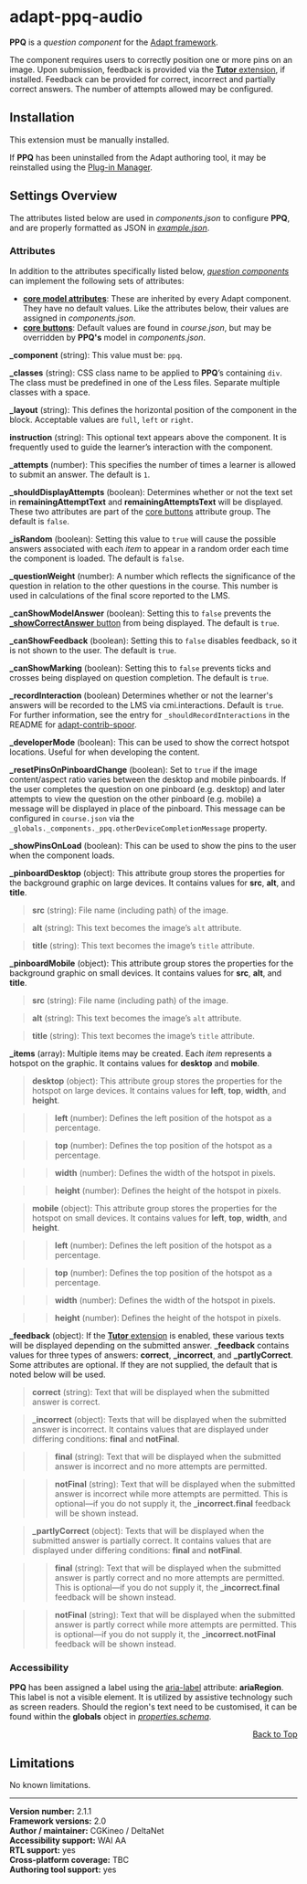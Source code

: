 # adapt-ppq-audio  

**PPQ** is a *question component* for the [Adapt framework](https://github.com/adaptlearning/adapt_framework).  

The component requires users to correctly position one or more pins on an image. Upon submission, feedback is provided via the [**Tutor** extension](https://github.com/adaptlearning/adapt-contrib-tutor), if installed. Feedback can be provided for correct, incorrect and partially correct answers. The number of attempts allowed may be configured.  

## Installation

This extension must be manually installed.  

If **PPQ** has been uninstalled from the Adapt authoring tool, it may be reinstalled using the [Plug-in Manager](https://github.com/adaptlearning/adapt_authoring/wiki/Plugin-Manager).  

## Settings Overview

The attributes listed below are used in *components.json* to configure **PPQ**, and are properly formatted as JSON in [*example.json*](https://github.com/deltanet/adapt-ppq/blob/master/example.json).

### Attributes

In addition to the attributes specifically listed below, [*question components*](https://github.com/adaptlearning/adapt_framework/wiki/Core-Plug-ins-in-the-Adapt-Learning-Framework#question-components) can implement the following sets of attributes:   
+ [**core model attributes**](https://github.com/adaptlearning/adapt_framework/wiki/Core-model-attributes): These are inherited by every Adapt component. They have no default values. Like the attributes below, their values are assigned in *components.json*.
+ [**core buttons**](https://github.com/adaptlearning/adapt_framework/wiki/Core-Buttons): Default values are found in *course.json*, but may be overridden by **PPQ's** model in *components.json*.

**_component** (string): This value must be: `ppq`.  

**_classes** (string): CSS class name to be applied to **PPQ**’s containing `div`. The class must be predefined in one of the Less files. Separate multiple classes with a space.  

**_layout** (string): This defines the horizontal position of the component in the block. Acceptable values are `full`, `left` or `right`.  

**instruction** (string): This optional text appears above the component. It is frequently used to guide the learner’s interaction with the component.  

**_attempts** (number): This specifies the number of times a learner is allowed to submit an answer. The default is `1`.   

**_shouldDisplayAttempts** (boolean): Determines whether or not the text set in **remainingAttemptText** and **remainingAttemptsText** will be displayed. These two attributes are part of the [core buttons](https://github.com/adaptlearning/adapt_framework/wiki/Core-Buttons) attribute group. The default is `false`.  

**_isRandom** (boolean): Setting this value to `true` will cause the possible answers associated with each *item* to appear in a random order each time the component is loaded. The default is `false`.   

**_questionWeight** (number): A number which reflects the significance of the question in relation to the other questions in the course. This number is used in calculations of the final score reported to the LMS.  

**_canShowModelAnswer** (boolean): Setting this to `false` prevents the [**_showCorrectAnswer** button](https://github.com/adaptlearning/adapt_framework/wiki/Core-Buttons) from being displayed. The default is `true`.

**_canShowFeedback** (boolean): Setting this to `false` disables feedback, so it is not shown to the user. The default is `true`.

**_canShowMarking** (boolean): Setting this to `false` prevents ticks and crosses being displayed on question completion. The default is `true`.

**_recordInteraction** (boolean) Determines whether or not the learner's answers will be recorded to the LMS via cmi.interactions. Default is `true`. For further information, see the entry for `_shouldRecordInteractions` in the README for [adapt-contrib-spoor](https://github.com/adaptlearning/adapt-contrib-spoor).

**_developerMode** (boolean): This can be used to show the correct hotspot locations. Useful for when developing the content.    

**_resetPinsOnPinboardChange** (boolean): Set to `true` if the image content/aspect ratio varies between the desktop and mobile pinboards. If the user completes the question on one pinboard (e.g. desktop) and later attempts to view the question on the other pinboard (e.g. mobile) a message will be displayed in place of the pinboard. This message can be configured in `course.json` via the `_globals._components._ppq.otherDeviceCompletionMessage` property.    

**_showPinsOnLoad** (boolean): This can be used to show the pins to the user when the component loads.    

**_pinboardDesktop** (object): This attribute group stores the properties for the background graphic on large devices. It contains values for **src**, **alt**, and **title**.  

>**src** (string): File name (including path) of the image.  

>**alt** (string): This text becomes the image’s `alt` attribute.  

>**title** (string): This text becomes the image’s `title` attribute.  

**_pinboardMobile** (object): This attribute group stores the properties for the background graphic on small devices. It contains values for **src**, **alt**, and **title**.  

>**src** (string): File name (including path) of the image.  

>**alt** (string): This text becomes the image’s `alt` attribute.  

>**title** (string): This text becomes the image’s `title` attribute.  

**_items** (array): Multiple items may be created. Each *item* represents a hotspot on the graphic. It contains values for **desktop** and **mobile**.  

>**desktop** (object): This attribute group stores the properties for the hotspot on large devices. It contains values for **left**, **top**, **width**, and **height**.  

>>**left** (number): Defines the left position of the hotspot as a percentage.  

>>**top** (number): Defines the top position of the hotspot as a percentage.  

>>**width** (number): Defines the width of the hotspot in pixels.  

>>**height** (number): Defines the height of the hotspot in pixels.  

>**mobile** (object): This attribute group stores the properties for the hotspot on small devices. It contains values for **left**, **top**, **width**, and **height**.  

>>**left** (number): Defines the left position of the hotspot as a percentage.  

>>**top** (number): Defines the top position of the hotspot as a percentage.  

>>**width** (number): Defines the width of the hotspot in pixels.  

>>**height** (number): Defines the height of the hotspot in pixels.

**_feedback** (object): If the [**Tutor** extension](https://github.com/adaptlearning/adapt-contrib-tutor) is enabled, these various texts will be displayed depending on the submitted answer. **_feedback** contains values for three types of answers: **correct**, **_incorrect**, and **_partlyCorrect**. Some attributes are optional. If they are not supplied, the default that is noted below will be used.  

>**correct** (string): Text that will be displayed when the submitted answer is correct.  

>**_incorrect** (object): Texts that will be displayed when the submitted answer is incorrect. It contains values that are displayed under differing conditions: **final** and **notFinal**.

>>**final** (string): Text that will be displayed when the submitted answer is incorrect and no more attempts are permitted.

>>**notFinal** (string): Text that will be displayed when the submitted answer is incorrect while more attempts are permitted. This is optional&mdash;if you do not supply it, the **_incorrect.final** feedback will be shown instead.

>**_partlyCorrect** (object): Texts that will be displayed when the submitted answer is partially correct. It contains values that are displayed under differing conditions: **final** and **notFinal**.

>>**final** (string): Text that will be displayed when the submitted answer is partly correct and no more attempts are permitted. This is optional&mdash;if you do not supply it, the **_incorrect.final** feedback will be shown instead.

>>**notFinal** (string): Text that will be displayed when the submitted answer is partly correct while more attempts are permitted. This is optional&mdash;if you do not supply it, the **_incorrect.notFinal** feedback will be shown instead.

### Accessibility
**PPQ** has been assigned a label using the [aria-label](https://github.com/adaptlearning/adapt_framework/wiki/Aria-Labels) attribute: **ariaRegion**. This label is not a visible element. It is utilized by assistive technology such as screen readers. Should the region's text need to be customised, it can be found within the **globals** object in [*properties.schema*](https://github.com/deltanet/adapt-ppq/blob/master/properties.schema).   
<div float align=right><a href="#top">Back to Top</a></div>

## Limitations  

No known limitations.

----------------------------
**Version number:**  2.1.1  
**Framework versions:** 2.0  
**Author / maintainer:** CGKineo / DeltaNet  
**Accessibility support:** WAI AA   
**RTL support:** yes  
**Cross-platform coverage:** TBC  
**Authoring tool support:** yes  
